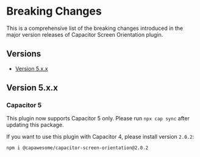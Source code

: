 # Breaking Changes

This is a comprehensive list of the breaking changes introduced in the major version releases of Capacitor Screen Orientation plugin.

## Versions

- [Version 5.x.x](#version-5xx)

## Version 5.x.x

### Capacitor 5

This plugin now supports Capacitor 5 only. Please run `npx cap sync` after updating this package.

If you want to use this plugin with Capacitor 4, please install version `2.0.2`:

```
npm i @capawesome/capacitor-screen-orientation@2.0.2
```
